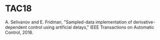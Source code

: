 # TAC18
A. Selivanov and E. Fridman, "Sampled-data implementation of derivative-dependent control using artificial delays," IEEE Transactions on Automatic Control, 2018.
